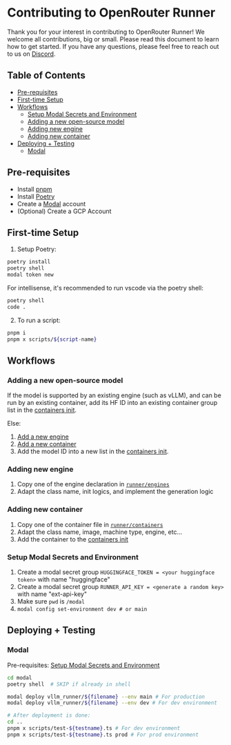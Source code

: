 # Contributing to OpenRouter Runner

Thank you for your interest in contributing to OpenRouter Runner! We welcome all contributions, big or small. Please read this document to learn how to get started. If you have any questions, please feel free to reach out to us on [Discord](https://discord.gg/tnPTxcYmGf).

## Table of Contents

- [Pre-requisites](#pre-requisites)
- [First-time Setup](#first-time-setup)
- [Workflows](#workflows)
  - [Setup Modal Secrets and Environment](#setup-modal-secrets-and-environment)
  - [Adding a new open-source model](#adding-a-new-open-source-model)
  - [Adding new engine](#adding-new-engine)
  - [Adding new container](#adding-new-container)
- [Deploying + Testing](#deploying--testing)
  - [Modal](#modal)

## Pre-requisites

- Install [pnpm](https://pnpm.io/installation)
- Install [Poetry](https://python-poetry.org/docs/#system-requirements)
- Create a [Modal](https://modal.com/docs/guide) account
- (Optional) Create a GCP Account

## First-time Setup

1. Setup Poetry:

```sh
poetry install
poetry shell
modal token new
```

For intellisense, it's recommended to run vscode via the poetry shell:

```sh
poetry shell
code .
```

2. To run a script:

```sh
pnpm i
pnpm x scripts/${script-name}
```

## Workflows

### Adding a new open-source model

If the model is supported by an existing engine (such as vLLM), and can be run by an existing container, add its HF ID into an existing container group list in the [containers init](../modal/runner/containers/__init__.py).

Else:

1. [Add a new engine](#adding-new-engine)
2. [Add a new container](#adding-new-container)
3. Add the model ID into a new list in the [containers init](../modal/runner/containers/__init__.py).

### Adding new engine

1. Copy one of the engine declaration in [`runner/engines`](../modal/runner/engines)
2. Adapt the class name, init logics, and implement the generation logic

### Adding new container

1. Copy one of the container file in [`runner/containers`](../modal/runner/containers)
2. Adapt the class name, image, machine type, engine, etc...
3. Add the container to the [containers init](../modal/runner/containers/__init__.py)

### Setup Modal Secrets and Environment

1.  Create a modal secret group
    `HUGGINGFACE_TOKEN = <your huggingface token>`
    with name "huggingface"
2.  Create a modal secret group
    `RUNNER_API_KEY = <generate a random key>`
    with name "ext-api-key"
3.  Make sure `pwd` is `/modal`
4.  `modal config set-environment dev # or main`

## Deploying + Testing

### Modal

Pre-requisites: [Setup Modal Secrets and Environment](#setup-modal-secrets-and-environment)

```sh
cd modal
poetry shell  # SKIP if already in shell

modal deploy vllm_runner/${filename} --env main # For production
modal deploy vllm_runner/${filename} --env dev # For dev environment

# After deployment is done:
cd ..
pnpm x scripts/test-${testname}.ts # For dev environment
pnpm x scripts/test-${testname}.ts prod # For prod environment
```
